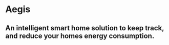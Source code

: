 # Aegis
## An intelligent smart home solution to keep track, and reduce your homes energy consumption.


[](https://ece140biotele-xjb1179.slack.com/files/U052X0AF54Y/F059BPA4MPZ/image.png)
